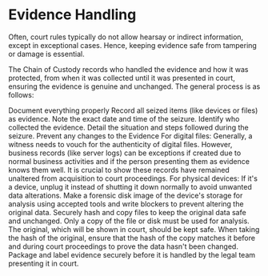 # Evidence Handling

Often, court rules typically do not allow hearsay or indirect information, except in exceptional cases. Hence, keeping evidence safe from tampering or damage is essential.

The Chain of Custody records who handled the evidence and how it was protected, from when it was collected until it was presented in court, ensuring the evidence is genuine and unchanged. The general process is as follows:

Document everything properly
Record all seized items (like devices or files) as evidence.
Note the exact date and time of the seizure.
Identify who collected the evidence.
Detail the situation and steps followed during the seizure.
Prevent any changes to the Evidence
For digital files:
Generally, a witness needs to vouch for the authenticity of digital files. However, business records (like server logs) can be exceptions if created due to normal business activities and if the person presenting them as evidence knows them well.
It is crucial to show these records have remained unaltered from acquisition to court proceedings.
For physical devices:
If it's a device, unplug it instead of shutting it down normally to avoid unwanted data alterations.
Make a forensic disk image of the device's storage for analysis using accepted tools and write blockers to prevent altering the original data.
Securely hash and copy files to keep the original data safe and unchanged. Only a copy of the file or disk must be used for analysis. The original, which will be shown in court, should be kept safe. When taking the hash of the original, ensure that the hash of the copy matches it before and during court proceedings to prove the data hasn't been changed.
Package and label evidence securely before it is handled by the legal team presenting it in court.
